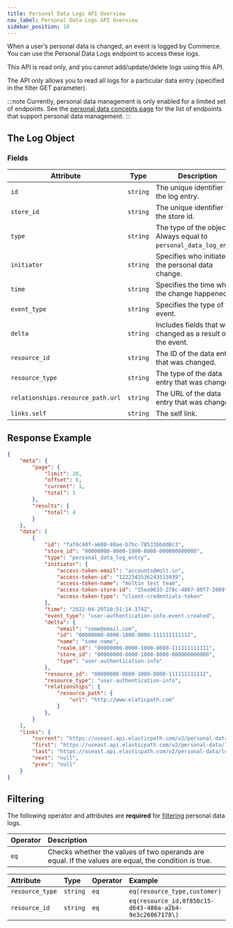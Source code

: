 ```yaml
---
title: Personal Data Logs API Overview
nav_label: Personal Data Logs API Overview
sidebar_position: 10
---
```


When a user’s personal data is changed, an event is logged by Commerce. You can use the Personal Data Logs endpoint to access these logs.

This API is read only, and you cannot add/update/delete logs using this API.

The API only allows you to read all logs for a particular data entry (specified in the filter GET parameter).

:::note
Currently, personal data management is only enabled for a limited set of endpoints. See the [personal data concepts page](/docs/personal-data) for the list of endpoints that support personal data management.
:::

## The Log Object

### Fields

| Attribute                         | Type | Description                                                        |
|-----------------------------------|--- |-----------------------------------------------------------------------------------------------------------------------|
| `id`                              | `string` | The unique identifier for the log entry.                           |
| `store_id`                        | `string` | The unique identifier for the store id.                            |
| `type`                            | `string` | The type of the object. Always equal to `personal_data_log_entry`. |
| `initiator`                       | `string` | Specifies who initiated the personal data change.                  |
| `time`                            | `string` | Specifies the time when the change happened.                       |
| `event_type`                      | `string` | Specifies the type of the event.                                   |
| `delta`                           | `string` | Includes fields that were changed as a result of the event.        |
| `resource_id`                     | `string` | The ID of the data entry that was changed.                         |
| `resource_type`                   | `string` | The type of the data entry that was changed.                       |
| `relationships.resource_path.url` | `string` | The URL of the data entry that was changed.                        |
| `links.self`                      | `string` | The self link.                                                     |

## Response Example

```json
{
    "meta": {
        "page": {
            "limit": 20,
            "offset": 0,
            "current": 1,
            "total": 1
        },
        "results": {
            "total": 4
        }
    },
    "data": [
        {
            "id": "faf8c40f-a680-40ae-b7bc-78533bbdd8c3",
            "store_id": "00000000-0000-1000-8000-000000000000",
            "type": "personal_data_log_entry",
            "initiator": {
                "access-token-email": "accounts@molt.in",
                "access-token-id": "1222341536243515939",
                "access-token-name": "moltin test team",
                "access-token-store-id": "15ea9633-278c-4807-80f7-2009fed63c7e",
                "access-token-type": "client-credentials-token"
            },
            "time": "2022-04-29T10:51:14.374Z",
            "event_type": "user-authentication-info.event.created",
            "delta": {
                "email": "some@email.com",
                "id": "00000000-0000-1000-8000-111111111112",
                "name": "some_name",
                "realm_id": "00000000-0000-1000-8000-111111111111",
                "store_id": "00000000-0000-1000-8000-000000000000",
                "type": "user-authentication-info"
            },
            "resource_id": "00000000-0000-1000-8000-111111111112",
            "resource_type": "user-authentication-info",
            "relationships": {
                "resource_path": {
                    "url": "http://www.elaticpath.com"
                }
            },
        }
    ],
    "links": {
        "current": "https://useast.api.elasticpath.com/v2/personal-data/logs?page[offset]=0&page[limit]=20",
        "first": "https://useast.api.elasticpath.com/v2/personal-data/logs?page[offset]=0&page[limit]=20",
        "last": "https://useast.api.elasticpath.com/v2/personal-data/logs?page[offset]=0&page[limit]=20",
        "next": "null",
        "prev": "null"
    }
}
```

## Filtering

The following operator and attributes are **required** for [filtering](/guides/Getting-Started/api-overview/filtering) personal data logs.

| Operator | Description                                                                                          |
|:---------|:-----------------------------------------------------------------------------------------------------|
| `eq`     | Checks whether the values of two operands are equal. If the values are equal, the condition is true. |

| Attribute       | Type | Operator | Example                                                 |
|:----------------| :--- | :--- |:--------------------------------------------------------|
| `resource_type` | `string` | `eq`  | `eq(resource_type,customer)`                            |
| `resource_id`   | `string` | `eq`  | `eq(resource_id,0f850c15-d643-480a-a2b4-9e3c26067178\)` |
